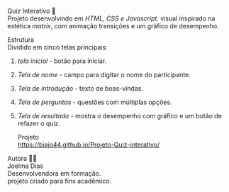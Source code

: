   Quiz Interativo 🧠<br>
Projeto desenvolvindo em *HTML, CSS e Javascript*.
visual inspirado na estética *matrix*, com animação transições e um gráfico de desempenho.

  Estrutura <br>
Dividido em cinco telas principais:
1. *tela inicial* - botão para iniciar.
2. *Tela de nome* - campo para digitar o nome do participante.
3. *Tela de introdução* - texto de boas-vindas.
4. *Tela de perguntas* - questões com múltiplas opções.
5. *Tela de resultado* - mostra o desempenho com gráfico e um botão de refazer o quiz.

   Projeto <br>
https://biajo44.github.io/Projeto-Quiz-interativo/

  Autora 👩‍💻 <br>
Joelma Dias <br>
Desenvolvendora em formação. <br>
projeto criado para fins acadêmico. <br>
